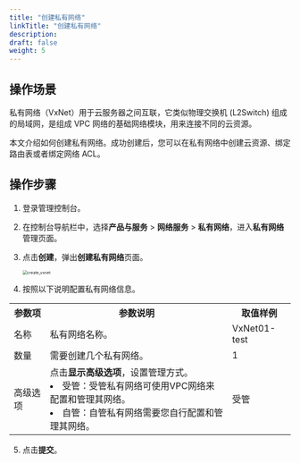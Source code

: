 ```yaml
---
title: "创建私有网络"
linkTitle: "创建私有网络"
description:
draft: false
weight: 5
---
```


## 操作场景

私有网络（VxNet）用于云服务器之间互联，它类似物理交换机 (L2Switch) 组成的局域网，是组成 VPC 网络的基础网络模块，用来连接不同的云资源。

本文介绍如何创建私有网络。成功创建后，您可以在私有网络中创建云资源、绑定路由表或者绑定网络 ACL。

## 操作步骤

1. 登录管理控制台。

2. 在控制台导航栏中，选择**产品与服务** > **网络服务** > **私有网络**，进入**私有网络**管理页面。

3. 点击**创建**，弹出**创建私有网络**页面。

   <img src="../../../_images/502005_create_vxnet.png" alt="create_vxnet" style="zoom:50%;" />

4. 按照以下说明配置私有网络信息。

<table>
  <tr>
  	<th>参数项</th>
 		<th>参数说明</th>
    <th>取值样例</th>
  </tr>
  <tr>
  	<td>名称</td>
  	<td>私有网络名称。</td>
    <td>VxNet01-test</td>
  </tr>
  <tr>
  	<td>数量</td>
  	<td>需要创建几个私有网络。</td>
    <td>1</td>
  </tr>
  <!-- <tr>
  		<td>部署方式</td>
  	<td>
      <li>多可用区部署：网络中的云服务器可部署在多个可用区。</li>
      <li>单可用区部署：网络的云服务器部署在同一个可用区。</li>
      若需要跨可用区容灾，建议选择多可用区部署。
    </td>
    <td>多可用区部署</td>
  </tr> -->
  <tr>
  	<td>高级选项</td>
  	<td>点击<b>显示高级选项</b>，设置管理方式。
      <li>受管：受管私有网络可使用VPC网络来配置和管理其网络。</li>
      <li>自管：自管私有网络需要您自行配置和管理其网络。</li>
    </td>
    <td>受管</td>
  </tr>
</table>


5. 点击**提交**。

